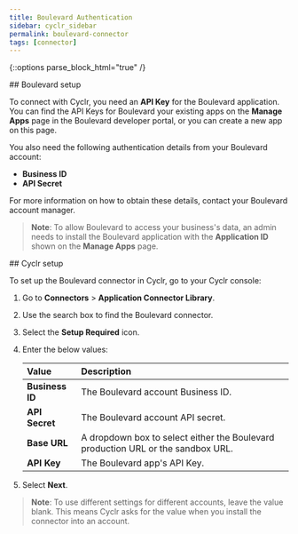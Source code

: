 ```yaml
---
title: Boulevard Authentication
sidebar: cyclr_sidebar
permalink: boulevard-connector
tags: [connector]
---
```

{::options parse_block_html="true" /}
<section class="card">
## Boulevard setup

To connect with Cyclr, you need an **API Key** for the Boulevard application. You can find the API Keys for Boulevard your existing apps on the **Manage Apps** page in the Boulevard developer portal, or you can create a new app on this page.

You also need the following authentication details from your Boulevard account:

*  **Business ID**
*  **API Secret**

For more information on how to obtain these details, contact your Boulevard account manager.

>  **Note**: To allow Boulevard to access your business's data, an admin needs to install the Boulevard application with the **Application ID** shown on the **Manage Apps** page.



</section>
<section class="card">
## Cyclr setup

To set up the Boulevard connector in Cyclr, go to your Cyclr console:

1. Go to **Connectors** > **Application Connector Library**.

2. Use the search box to find the Boulevard connector.

3. Select the **Setup Required** icon.

4. Enter the below values:

   | Value              | Description                                 |
   | :----------------- | :------------------------------------------ |
   | **Business ID** | The Boulevard account Business ID. |
   | **API Secret** | The Boulevard account API secret. |
   | **Base URL** | A dropdown box to select either the Boulevard production URL or the sandbox URL. |
   | **API Key** | The Boulevard app's API Key. |
   
5. Select **Next**.

> **Note**: To use different settings for different accounts, leave the value blank. This means Cyclr asks for the value when you install the connector into an account.




</section>
